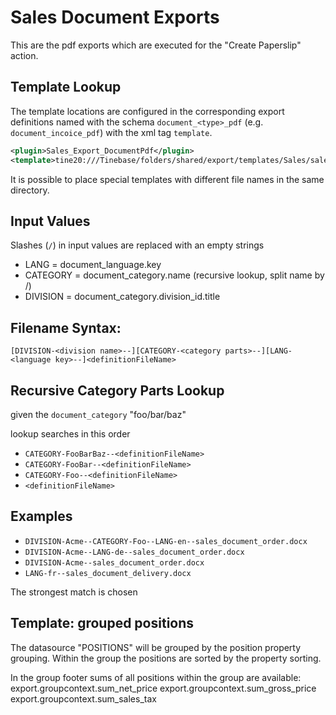 Sales Document Exports
=

This are the pdf exports which are executed for the "Create Paperslip" action.

Template Lookup
---

The template locations are configured in the corresponding export definitions named with the schema `document_<type>_pdf` (e.g. `document_incoice_pdf`) with the xml tag `template`.

~~~xml
<plugin>Sales_Export_DocumentPdf</plugin>
<template>tine20:///Tinebase/folders/shared/export/templates/Sales/sales_document_order.docx</template>
~~~

It is possible to place special templates with different file names in the same directory.

Input Values
----

Slashes (`/`) in input values are replaced with an empty strings

- LANG = document_language.key
- CATEGORY = document_category.name (recursive lookup, split name by /)
- DIVISION = document_category.division_id.title


Filename Syntax:
----
`[DIVISION-<division name>--][CATEGORY-<category parts>--][LANG-<language key>--]<definitionFileName>`


Recursive Category Parts Lookup
----

given the `document_category` "foo/bar/baz"

lookup searches in this order

- `CATEGORY-FooBarBaz--<definitionFileName>`
- `CATEGORY-FooBar--<definitionFileName>`
- `CATEGORY-Foo--<definitionFileName>`
- `<definitionFileName>`


Examples
----
- `DIVISION-Acme--CATEGORY-Foo--LANG-en--sales_document_order.docx`
- `DIVISION-Acme--LANG-de--sales_document_order.docx`
- `DIVISION-Acme--sales_document_order.docx`
- `LANG-fr--sales_document_delivery.docx`

The strongest match is chosen


Template: grouped positions
---

The datasource "POSITIONS" will be grouped by the position property grouping.
Within the group the positions are sorted by the property sorting.

In the group footer sums of all positions within the group are available:
export.groupcontext.sum_net_price
export.groupcontext.sum_gross_price
export.groupcontext.sum_sales_tax